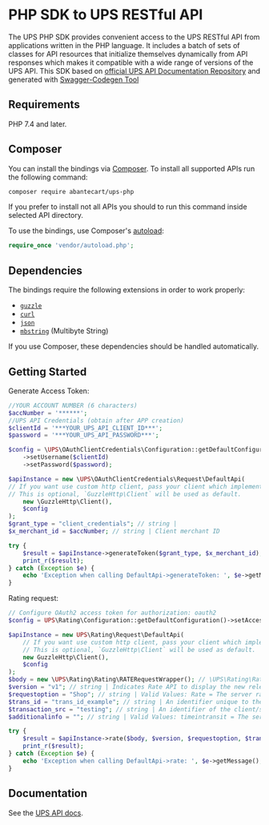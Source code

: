# PHP SDK to UPS RESTful API

The UPS PHP SDK provides convenient access to the UPS RESTful API from
applications written in the PHP language. It includes a batch of sets of
classes for API resources that initialize themselves dynamically from API
responses which makes it compatible with a wide range of versions of the UPS
API.
This SDK based on [official UPS API Documentation Repository](https://github.com/UPS-API/api-documentation)
and generated with [Swagger-Codegen Tool](https://swagger.io/tools/swagger-codegen/)

## Requirements

PHP 7.4 and later.

## Composer

You can install the bindings via [Composer](http://getcomposer.org/). To install all supported APIs run the following command:

```bash
composer require abantecart/ups-php
```
If you prefer to install not all APIs you should to run this command inside selected API directory.



To use the bindings, use Composer's [autoload](https://getcomposer.org/doc/01-basic-usage.md#autoloading):

```php
require_once 'vendor/autoload.php';
```


## Dependencies

The bindings require the following extensions in order to work properly:

-   [`guzzle`](https://github.com/guzzle/guzzle)
-   [`curl`](https://secure.php.net/manual/en/book.curl.php)
-   [`json`](https://secure.php.net/manual/en/book.json.php)
-   [`mbstring`](https://secure.php.net/manual/en/book.mbstring.php) (Multibyte String)

If you use Composer, these dependencies should be handled automatically.

## Getting Started

Generate Access Token:

```php
//YOUR ACCOUNT NUMBER (6 characters)
$accNumber = '******';
//UPS API Credentials (obtain after APP creation)
$clientId = '***YOUR_UPS_API_CLIENT_ID***';
$password = '***YOUR_UPS_API_PASSWORD***';

$config = \UPS\OAuthClientCredentials\Configuration::getDefaultConfiguration()
    ->setUsername($clientId)
    ->setPassword($password);

$apiInstance = new \UPS\OAuthClientCredentials\Request\DefaultApi(
// If you want use custom http client, pass your client which implements `GuzzleHttp\ClientInterface`.
// This is optional, `GuzzleHttp\Client` will be used as default.
    new \GuzzleHttp\Client(),
    $config
);
$grant_type = "client_credentials"; // string |
$x_merchant_id = $accNumber; // string | Client merchant ID

try {
    $result = $apiInstance->generateToken($grant_type, $x_merchant_id);
    print_r($result);
} catch (Exception $e) {
    echo 'Exception when calling DefaultApi->generateToken: ', $e->getMessage(), PHP_EOL;
}
```

Rating request:

```php
// Configure OAuth2 access token for authorization: oauth2
$config = UPS\Rating\Configuration::getDefaultConfiguration()->setAccessToken('YOUR_ACCESS_TOKEN');

$apiInstance = new UPS\Rating\Request\DefaultApi(
    // If you want use custom http client, pass your client which implements `GuzzleHttp\ClientInterface`.
    // This is optional, `GuzzleHttp\Client` will be used as default.
    new GuzzleHttp\Client(),
    $config
);
$body = new \UPS\Rating\Rating\RATERequestWrapper(); // \UPS\Rating\Rating\RATERequestWrapper | Generate sample code for popular API requests by selecting an example below. To view a full sample request and response, first click "Authorize" and enter your application credentials, then populate the required parameters above and click "Try it out".
$version = "v1"; // string | Indicates Rate API to display the new release features in Rate API response based on Rate release. See the New section for the latest Rate release. Supported values: v1, v1601, v1607, v1701, v1707, v2108, v2205. Length 5
$requestoption = "Shop"; // string | Valid Values: Rate = The server rates (The default Request option is Rate if a Request Option is not provided). Shop = The server validates the shipment, and returns rates for all UPS products from the ShipFrom to the ShipTo addresses. Rate is the only valid request option for Ground Freight Pricing requests. . Length 10
$trans_id = "trans_id_example"; // string | An identifier unique to the request. Length 32
$transaction_src = "testing"; // string | An identifier of the client/source application that is making the request.Length 512
$additionalinfo = ""; // string | Valid Values: timeintransit = The server rates with transit time information combined with requestoption in URL.Rate is the only valid request option for Ground Freight Pricing requests. Length 15

try {
    $result = $apiInstance->rate($body, $version, $requestoption, $trans_id, $transaction_src, $additionalinfo);
    print_r($result);
} catch (Exception $e) {
    echo 'Exception when calling DefaultApi->rate: ', $e->getMessage(), PHP_EOL;
}
```

## Documentation

See the [UPS API docs](https://developer.ups.com/catalog?loc=en_US).


